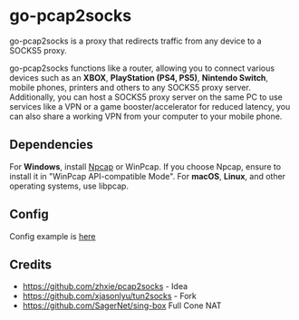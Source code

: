 # go-pcap2socks
go-pcap2socks is a proxy that redirects traffic from any device to a SOCKS5 proxy.

go-pcap2socks functions like a router, allowing you to connect various devices such as an **XBOX**, **PlayStation (PS4, PS5)**, **Nintendo Switch**, mobile phones, printers and others to any SOCKS5 proxy server. Additionally, you can host a SOCKS5 proxy server on the same PC to use services like a VPN or a game booster/accelerator for reduced latency, you can also share a working VPN from your computer to your mobile phone.

## Dependencies
For **Windows**, install [Npcap](http://www.npcap.org/) or WinPcap. If you choose Npcap, ensure to install it in "WinPcap API-compatible Mode". For **macOS**, **Linux**, and other operating systems, use libpcap.

## Config
Config example is [here](https://github.com/DaniilSokolyuk/go-pcap2socks/blob/main/config.json)

## Credits
- https://github.com/zhxie/pcap2socks - Idea
- https://github.com/xjasonlyu/tun2socks - Fork
- https://github.com/SagerNet/sing-box Full Cone NAT
